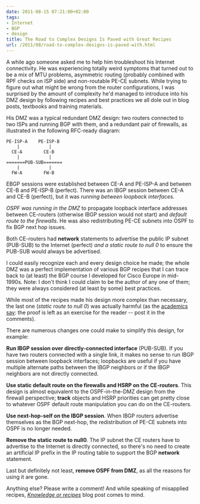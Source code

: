 ```yaml
---
date: 2011-08-15 07:21:00+02:00
tags:
- Internet
- BGP
- design
title: The Road to Complex Designs Is Paved with Great Recipes
url: /2011/08/road-to-complex-designs-is-paved-with.html
---
```

A while ago someone asked me to help him troubleshoot his Internet connectivity. He was experiencing totally weird symptoms that turned out to be a mix of MTU problems, asymmetric routing (probably combined with RPF checks on ISP side) and non-routable PE-CE subnets. While trying to figure out what might be wrong from the router configurations, I was surprised by the amount of complexity he'd managed to introduce into his DMZ design by following recipes and best practices we all dole out in blog posts, textbooks and training materials.
<!--more-->
His DMZ was a typical redundant DMZ design: two routers connected to two ISPs and running BGP with them, and a redundant pair of firewalls, as illustrated in the following RFC-ready diagram:

```
PE-ISP-A    PE-ISP-B
    |           |
  CE-A        CE-B
    |           |
=======PUB-SUB=======
    |           |
  FW-A        FW-B
```

EBGP sessions were established between CE-A and PE-ISP-A and between CE-B and PE-ISP-B (perfect). There was an IBGP session between CE-A and CE-B (perfect), but it was *running between loopback interfaces*.

*OSPF was running in the DMZ* to propagate loopback interface addresses between CE-routers (otherwise IBGP session would not start) and *default route to* *the* *firewalls*. He was also redistributing PE-CE subnets into OSPF to fix BGP next hop issues.

Both CE-routers had **network** statements to advertise the public IP subnet (PUB-SUB) to the Internet (perfect) *and a static route to null 0* to ensure the PUB-SUB would always be advertised.

I could easily recognize each and every design choice he made; the whole DMZ was a perfect implementation of various BGP recipes that I can trace back to (at least) the BGP course I developed for Cisco Europe in mid-1990s. Note: I don't think I could claim to be the author of any one of them; they were always considered (at least by some) best practices.

While most of the recipes made his design more complex than necessary, the last one (*static route to null 0*) was actually harmful (as the [academics say](http://www.catb.org/jargon/html/E/exercise--left-as-an.html): the proof is left as an exercise for the reader -- post it in the comments).

There are numerous changes one could make to simplify this design, for example:

**Run IBGP session over directly-connected interface** (PUB-SUB). If you have two routers connected with a single link, it makes no sense to run IBGP session between loopback interfaces; loopbacks are useful if you have multiple alternate paths between the IBGP neighbors or if the IBGP neighbors are not directly connected.

**Use static default route on the firewalls and HSRP on the CE-routers**. This design is almost equivalent to the OSPF-in-the-DMZ design from the firewall perspective; **track** objects and HSRP priorities can get pretty close to whatever OSPF default route manipulation you can do on the CE-routers.

**Use next-hop-self on the IBGP session**. When IBGP routers advertise themselves as the BGP next-hop, the redistribution of PE-CE subnets into OSPF is no longer needed.

**Remove the static route to null0**. The IP subnet the CE routers have to advertise to the Internet is directly connected, so there's no need to create an artificial IP prefix in the IP routing table to support the BGP **network** statement.

Last but definitely not least, **remove OSPF from DMZ**, as all the reasons for using it are gone.

Anything else? Please write a comment! And while speaking of misapplied recipes, [*Knowledge or recipes*](/2008/09/knowledge-or-recipes.html) blog post comes to mind.